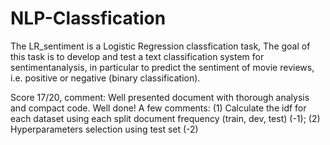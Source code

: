 # NLP-Classfication
The LR_sentiment is a Logistic Regression classfication task,
The goal of this task is to develop and test a text classification system for sentimentanalysis, in particular to predict the sentiment of movie reviews, i.e. positive or negative (binary
classification).

Score 17/20, comment: Well presented document with thorough analysis and compact code. Well done! A few comments: (1) Calculate the idf for each dataset using each split document frequency (train, dev, test) (-1); (2) Hyperparameters selection using test set (-2)
